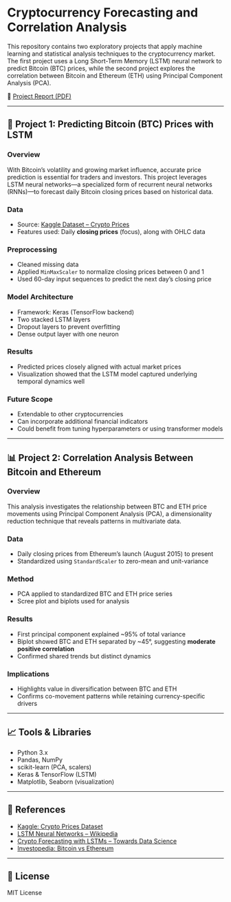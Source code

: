 # Cryptocurrency Forecasting and Correlation Analysis

This repository contains two exploratory projects that apply machine learning and statistical analysis techniques to the cryptocurrency market. The first project uses a Long Short-Term Memory (LSTM) neural network to predict Bitcoin (BTC) prices, while the second project explores the correlation between Bitcoin and Ethereum (ETH) using Principal Component Analysis (PCA).

📄 [Project Report (PDF)](./ProjectReport.pdf)

---

## 🧠 Project 1: Predicting Bitcoin (BTC) Prices with LSTM

### Overview
With Bitcoin’s volatility and growing market influence, accurate price prediction is essential for traders and investors. This project leverages LSTM neural networks—a specialized form of recurrent neural networks (RNNs)—to forecast daily Bitcoin closing prices based on historical data.

### Data
- Source: [Kaggle Dataset – Crypto Prices](https://www.kaggle.com/datasets/svaningelgem/crypto-currencies-daily-prices)
- Features used: Daily **closing prices** (focus), along with OHLC data

### Preprocessing
- Cleaned missing data
- Applied `MinMaxScaler` to normalize closing prices between 0 and 1
- Used 60-day input sequences to predict the next day’s closing price

### Model Architecture
- Framework: Keras (TensorFlow backend)
- Two stacked LSTM layers
- Dropout layers to prevent overfitting
- Dense output layer with one neuron

### Results
- Predicted prices closely aligned with actual market prices
- Visualization showed that the LSTM model captured underlying temporal dynamics well

### Future Scope
- Extendable to other cryptocurrencies
- Can incorporate additional financial indicators
- Could benefit from tuning hyperparameters or using transformer models

---

## 📊 Project 2: Correlation Analysis Between Bitcoin and Ethereum

### Overview
This analysis investigates the relationship between BTC and ETH price movements using Principal Component Analysis (PCA), a dimensionality reduction technique that reveals patterns in multivariate data.

### Data
- Daily closing prices from Ethereum’s launch (August 2015) to present
- Standardized using `StandardScaler` to zero-mean and unit-variance

### Method
- PCA applied to standardized BTC and ETH price series
- Scree plot and biplots used for analysis

### Results
- First principal component explained ~95% of total variance
- Biplot showed BTC and ETH separated by ~45°, suggesting **moderate positive correlation**
- Confirmed shared trends but distinct dynamics

### Implications
- Highlights value in diversification between BTC and ETH
- Confirms co-movement patterns while retaining currency-specific drivers

---

## 📈 Tools & Libraries

- Python 3.x
- Pandas, NumPy
- scikit-learn (PCA, scalers)
- Keras & TensorFlow (LSTM)
- Matplotlib, Seaborn (visualization)

---

## 🔗 References

- [Kaggle: Crypto Prices Dataset](https://www.kaggle.com/datasets/svaningelgem/crypto-currencies-daily-prices)
- [LSTM Neural Networks – Wikipedia](https://en.wikipedia.org/wiki/Long_short-term_memory)
- [Crypto Forecasting with LSTMs – Towards Data Science](https://towardsdatascience.com/cryptocurrency-price-prediction-using-lstms-tensorflow-for-hackers-part-iii-264fcdbccd3f)
- [Investopedia: Bitcoin vs Ethereum](https://www.investopedia.com/articles/investing/031416/bitcoin-vs-ethereum-driven-different-purposes.asp)

---

## 📄 License

MIT License


